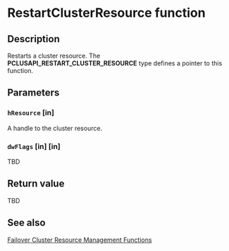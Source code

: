 # RestartClusterResource function

## Description

Restarts a cluster resource. The **PCLUSAPI_RESTART_CLUSTER_RESOURCE** type defines a pointer to this function.

## Parameters

### `hResource` [in]

A handle to the cluster resource.

### `dwFlags` [in] [in]

TBD

## Return value

TBD

## See also

[Failover Cluster Resource Management Functions](https://learn.microsoft.com/previous-versions/windows/desktop/mscs/resource-management-functions)